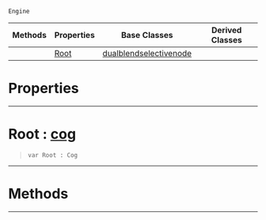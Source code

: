  `Engine`

|Methods|Properties|Base Classes|Derived Classes|
|---|---|---|---|
| |[ Root](selectivenode.md#root-zilch-engine-documen)|[dualblendselectivenode](dualblendselectivenode.md)| |


 #  Properties


---  
 #  Root : [cog](cog.md)

> 
> ```TS:Nada
> var Root : Cog


---  
 #  Methods


---  
 

 